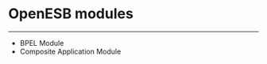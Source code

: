# OpenESB modules
---------------------------------------------------------------------
- BPEL Module
- Composite Application Module